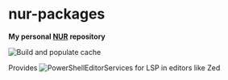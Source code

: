 # nur-packages

**My personal [NUR](https://github.com/nix-community/NUR) repository**

<!-- Remove this if you don't use github actions -->
![Build and populate cache](https://github.com/blebrun/nur-packages/workflows/Build%20and%20populate%20cache/badge.svg)

Provides ![PowerShellEditorServices](https://github.com/PowerShell/PowerShellEditorServices) for LSP in editors like Zed
